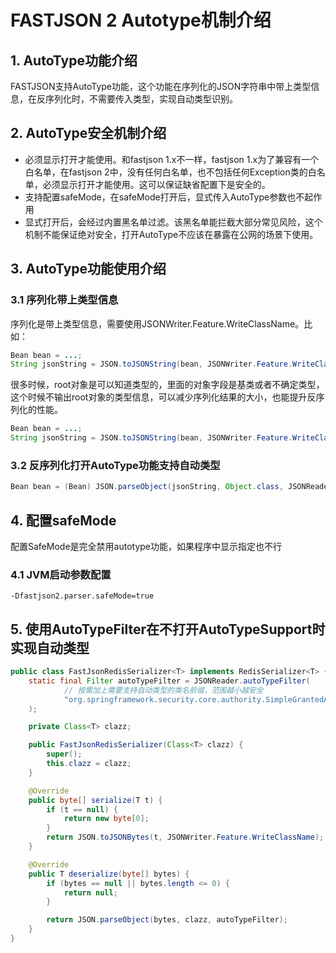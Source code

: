# FASTJSON 2 Autotype机制介绍

## 1. AutoType功能介绍
FASTJSON支持AutoType功能，这个功能在序列化的JSON字符串中带上类型信息，在反序列化时，不需要传入类型，实现自动类型识别。

## 2. AutoType安全机制介绍
* 必须显示打开才能使用。和fastjson 1.x不一样，fastjson 1.x为了兼容有一个白名单，在fastjson 2中，没有任何白名单，也不包括任何Exception类的白名单，必须显示打开才能使用。这可以保证缺省配置下是安全的。
* 支持配置safeMode，在safeMode打开后，显式传入AutoType参数也不起作用
* 显式打开后，会经过内置黑名单过滤。该黑名单能拦截大部分常见风险，这个机制不能保证绝对安全，打开AutoType不应该在暴露在公网的场景下使用。


## 3. AutoType功能使用介绍

### 3.1 序列化带上类型信息
序列化是带上类型信息，需要使用JSONWriter.Feature.WriteClassName。比如：
```java
Bean bean = ...;
String jsonString = JSON.toJSONString(bean, JSONWriter.Feature.WriteClassName);
```

很多时候，root对象是可以知道类型的，里面的对象字段是基类或者不确定类型，这个时候不输出root对象的类型信息，可以减少序列化结果的大小，也能提升反序列化的性能。
```java
Bean bean = ...;
String jsonString = JSON.toJSONString(bean, JSONWriter.Feature.WriteClassName, JSONWriter.Feature.NotWriteRootClassName);
```


### 3.2 反序列化打开AutoType功能支持自动类型
```java
Bean bean = (Bean) JSON.parseObject(jsonString, Object.class, JSONReader.Feature.SupportAutoType);
```

## 4. 配置safeMode
配置SafeMode是完全禁用autotype功能，如果程序中显示指定也不行
### 4.1 JVM启动参数配置
```
-Dfastjson2.parser.safeMode=true
```

## 5. 使用AutoTypeFilter在不打开AutoTypeSupport时实现自动类型
```java
public class FastJsonRedisSerializer<T> implements RedisSerializer<T> {
    static final Filter autoTypeFilter = JSONReader.autoTypeFilter(
            // 按需加上需要支持自动类型的类名前缀，范围越小越安全
            "org.springframework.security.core.authority.SimpleGrantedAuthority"
    );

    private Class<T> clazz;

    public FastJsonRedisSerializer(Class<T> clazz) {
        super();
        this.clazz = clazz;
    }

    @Override
    public byte[] serialize(T t) {
        if (t == null) {
            return new byte[0];
        }
        return JSON.toJSONBytes(t, JSONWriter.Feature.WriteClassName);
    }

    @Override
    public T deserialize(byte[] bytes) {
        if (bytes == null || bytes.length <= 0) {
            return null;
        }

        return JSON.parseObject(bytes, clazz, autoTypeFilter);
    }
}
```
